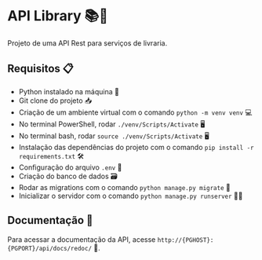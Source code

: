 # API Library 📚📖

Projeto de uma API Rest para serviços de livraria.

## Requisitos 📋

- Python instalado na máquina 🐍
- Git clone do projeto 📥
- Criação de um ambiente virtual com o comando `python -m venv venv` 💻
- No terminal PowerShell, rodar `./venv/Scripts/Activate` 🖥️
- No terminal bash, rodar `source ./venv/Scripts/Activate` 🖥️
- Instalação das dependências do projeto com o comando `pip install -r requirements.txt` 🛠️
- Configuração do arquivo `.env` 📝
- Criação do banco de dados 🗃️
- Rodar as migrations com o comando `python manage.py migrate` 🚀
- Inicializar o servidor com o comando `python manage.py runserver` 🏃‍♂️

## Documentação 📄

Para acessar a documentação da API, acesse `http://{PGHOST}:{PGPORT}/api/docs/redoc/` 📑.
